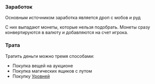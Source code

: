 ### Заработок

Основным источником заработка является дроп с мобов и руд

С них выпадают монеты, которые нельзя подобрать. Монеты сразу конвертируются в валюту и добавляются на счет игрока.

### Трата

Тратить деньги можно тремя способами:

- Покупка вещей на аукционе
- Покупка магических ящиков с лутом
- Покупку [Уровней](Levels.md)  